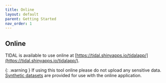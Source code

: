 ```yaml
---
title: Online
layout: default
parent: Getting Started
nav_order: 1
---
```


## Online

TIDAL is available to use online at [https://tidal.shinyapps.io/tidalapp/](https://tidal.shinyapps.io/tidalapp/).

{: .warning }
If using this tool online please do not upload any sensitive data. [Synthetic datasets](/docs/installation/synthetic_data) are provided for use with the online application.
